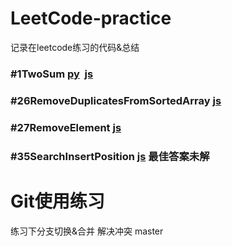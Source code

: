 # LeetCode-practice
记录在leetcode练习的代码&amp;总结


### #1TwoSum [py](https://github.com/wlAlter/LeetCode-practice/blob/master/%231TwoSum.py)  [js](https://github.com/wlAlter/LeetCode-practice/blob/master/%231TwoSum.js)

### #26RemoveDuplicatesFromSortedArray [js](https://github.com/wlAlter/LeetCode-practice/blob/master/%2326RemoveDuplicatesFromSortedArray)
### #27RemoveElement [js](https://github.com/wlAlter/LeetCode-practice/blob/master/%2327RemoveElement)
### #35SearchInsertPosition [js](https://github.com/wlAlter/LeetCode-practice/blob/master/%2335SearchInsertPosition) 最佳答案未解


# Git使用练习
练习下分支切换&合并
解决冲突 master
